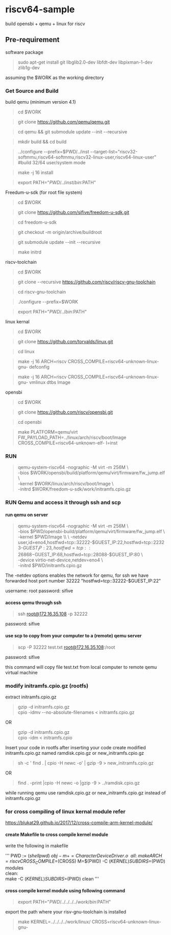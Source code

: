 # riscv64-sample
build opensbi + qemu + linux for riscv



## Pre-requirement

software package

> sudo apt-get install git libglib2.0-dev libfdt-dev libpixman-1-dev zlib1g-dev

assuming the $WORK as the working directory

### Get Source and Build

build qemu (minimum version 4.1)
 
> cd $WORK

> git clone https://github.com/qemu/qemu.git

> cd qemu && git submodule update --init --recursive

> mkdir build && cd build

> ../configure --prefix=$PWD/../inst --target-list="riscv32-softmmu,riscv64-softmmu,riscv32-linux-user,riscv64-linux-user"    #build 32/64 user/system mode

> make -j 16 install 

> export PATH="$PWD/../inst/bin:$PATH" 

Freedum-u-sdk (for root file system)

> cd $WORK

> git clone https://github.com/sifive/freedom-u-sdk.git

> cd freedom-u-sdk

> git checkout -m origin/archive/buildroot

> git submodule update --init --recursive

> make initrd 

riscv-toolchain

> cd $WORK

> git clone --recursive https://github.com/riscv/riscv-gnu-toolchain

> cd riscv-gnu-toolchain

> ./configure --prefix=$WORK

> export PATH="$PWD/../bin:$PATH" 


linux kernal 

> cd $WORK

> git clone https://github.com/torvalds/linux.git

> cd linux   

> make -j 16 ARCH=riscv CROSS_COMPILE=riscv64-unknown-linux-gnu- defconfig

> make -j 16 ARCH=riscv CROSS_COMPILE=riscv64-unknown-linux-gnu- vmlinux dtbs Image

opensbi

> cd $WORK

> git clone https://github.com/riscv/opensbi.git

> cd opensbi 

> make PLATFORM=qemu/virt FW_PAYLOAD_PATH=../linux/arch/riscv/boot/Image CROSS_COMPILE=riscv64-unknown-elf- I=inst


### RUN

> qemu-system-riscv64 -nographic -M virt -m 256M \\ \
-bios $WORK/opensbi/build/platform/qemu/virt/firmware/fw_jump.elf \\ \
-kernel $WORK/linux/arch/riscv/boot/Image \\ \
-initrd $WORK/freedom-u-sdk/work/initramfs.cpio.gz

### RUN Qemu and access it through ssh and scp

#### run qemu on server

> qemu-system-riscv64 -nographic -M virt -m 256M \\ \
-bios $PWD/opensbi-build/platform/qemu/virt/firmware/fw_jump.elf \\ \
-kernel $PWD/Image \\ \
-netdev user,id=eno4,hostfwd=tcp::32222-$GUEST_IP:22,hostfwd=tcp::22323-$GUEST_IP:23,hostfwd=tcp::26868-$GUEST_IP:68,hostfwd=tcp::28088-$GUEST_IP:80 \\ \
-device virtio-net-device,netdev=eno4 \\ \
-initrd $PWD/initramfs.cpio.gz

The -netdev options enables the network for qemu, for ssh we have forwarded host port number 32222 "hostfwd=tcp::32222-$GUEST_IP:22"

username: root
password: sifive
#### access qemu through ssh 

> ssh root@172.16.35.108 -p 32222

password: sifive

#### use scp to copy from your computer to a (remote) qemu server

> scp -P 32222 test.txt  root@172.16.35.108:/root

password: sifive

this command will copy file test.txt from local computer to remote qemu virtual machine

### modify initramfs.cpio.gz (rootfs)

extract initramfs.cpio.gz

> gzip -d initramfs.cpio.gz \
> cpio -idmv --no-absolute-filenames < initramfs.cpio.gz

OR

> gzip -d initramfs.cpio.gz \
> cpio -idm < initramfs.cpio

Insert your code in rootfs
after inserting your code create modified initramfs.cpio.gz named ramdisk.cpio.gz or  new_initramfs.cpio.gz

> sh -c ' find . | cpio -H newc -o' | gzip -9 > new_initramfs.cpio.gz

OR

> find . -print |cpio -H newc -o |gzip -9 > ../ramdisk.cpio.gz

while running qemu use ramdisk.cpio.gz or new_initramfs.cpio.gz instead of initramfs.cpio.gz

### for cross compiling of linux kernal module refer

https://blukat29.github.io/2017/12/cross-compile-arm-kernel-module/

#### create Makefile to cross compile kernel module

write the following in makefile

'''
 PWD := $(shell pwd)\
 obj-m += CharacterDeviceDriver.o\
 \
 all: \
        make ARCH=riscv CROSS_COMPILE=$(CROSS) M=$(PWD) -C $(KERNEL) SUBDIRS=$(PWD) modules\
clean: \
        make -C $(KERNEL) SUBDIRS=$(PWD) clean
'''

#### cross compile kernel module using following command

> export PATH="$PWD/../../../../work/bin:$PATH"

export the path where your risv-gnu-toolchain is installed 

> make KERNEL=../../../../work/linux/ CROSS=riscv64-unknown-linux-gnu-
